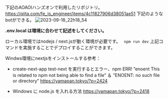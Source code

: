 下記のAOAOIハンズオンで利用したリポジトリ。
https://qiita.com/fe_js_engineer/items/4c11827906d38051ae51
下記のようなbotができる。
![2023-09-18_22h18_54](https://github.com/aktsmm/AOAI/assets/71251920/aa279832-0465-48b5-a7a9-ea6ee0f68453)

**.env.local は環境に合わせて記述をしてください。**

ローカル環境ではnodejs / next.jsが動く環境が必要です。
``` npm run dev```
上記コマンドを実施することでデプロイすることができます。

Windws環境にnextjsをインストールする参考：
+ create-next-app test-next を実行するとエラー、npm ERR! ”enoent This is related to npm not being able to find a file” ＆ ”ENOENT: no such file or directory”
https://yamapan.tokyo/?p=2424

+ Windows に node.js を入れる方法
https://yamapan.tokyo/?p=2418

